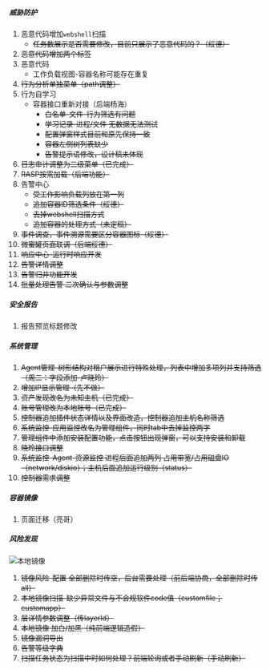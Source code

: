 ##### 威胁防护

1. 恶意代码增加`webshell`扫描
   - ~~任务数展示是否需要修改，目前只展示了恶意代码的？（绥德）~~
2. ~~恶意代码增加两个标签~~
3. 恶意代码
   - 工作负载视图-容器名称可能存在重复
3. ~~行为分析单独菜单（path调整）~~
4. 行为自学习
   - 容器接口重新对接（后端杨海）
     - ~~白名单-文件-行为筛选有问题~~
     - ~~学习记录-进程/文件 无数据无法测试~~
     - ~~配置弹窗样式目前和原先保持一致~~
     - ~~容器左侧树列表缺少~~
     - ~~告警提示语修改，设计稿未体现~~
5. ~~日志审计调整为二级菜单（已完成）~~
6. ~~RASP按需加载（后端功能）~~
7. 告警中心
   - ~~受工作影响负载列放在第一列~~
   - ~~追加容器ID筛选条件（绥德）~~
   - ~~去掉webshell扫描方式~~
   - ~~追加容器的处理方式（未定稿）~~
8. ~~事件调查，事件溯源需要区分容器图标（绥德）~~
9. ~~微蜜罐页面联调（后端绥德）~~
9. ~~响应中心-运行时响应开发~~
9. ~~告警详情调整~~
9. ~~告警归并功能开发~~
9. ~~批量处理告警 二次确认与参数调整~~

##### 安全报告

1. 报告预览标题修改

##### 系统管理

1. ~~Agent管理-树形结构对租户展示进行特殊处理，列表中增加多项列并支持筛选（周二：字段添加-卢晓玲）~~
2. ~~增加IP显示管理（先不做）~~
3. ~~资产发现改名为未知主机（已完成）~~
4. ~~账号管理改为本地账号（已完成）~~
5. ~~控制器追加插件状态详情以及界面改造，控制器追加主机名称筛选~~
6. ~~系统监控-应用监控改名为管理组件，同时tab中去掉监控两字~~
7. ~~管理组件中添加安装配置功能，点击按钮出现弹窗，可以支持安装和卸载~~
8. ~~晓玲接口调整~~
8. ~~系统监控-Agent-资源监控  进程后面追加两列   占用带宽/占用磁盘IO（network/diskio）；主机后面追加运行级别（status）~~
8. ~~控制器需求调整~~

##### 容器镜像

1. 页面迁移（亮哥）

##### 风险发现

![本地镜像](/Users/sundong/Documents/本地镜像.png)

1. ~~镜像风险-配置  全部删除时传空，后台需要处理（前后端协商，全部删除时传all）~~
2. ~~本地镜像扫描-缺少异常文件与不合规软件code值（customfile；customapp）~~
3. ~~层详情参数调整（传layerId）~~
4. ~~本地镜像 加白/加黑（纯前端逻辑造假）~~
5. ~~镜像漏洞导出~~
6. ~~告警等级字典~~
6. ~~扫描任务状态为扫描中时如何处理？前端轮询或者手动刷新（手动刷新）~~

